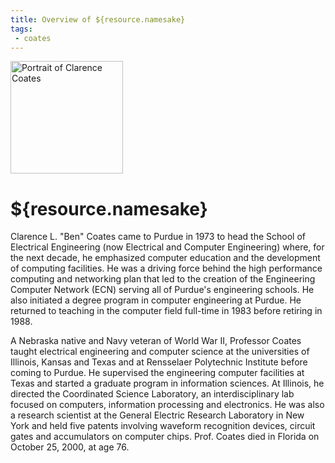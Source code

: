 ```yaml
---
title: Overview of ${resource.namesake}
tags:
 - coates
---
```


<div class="pic-caption-right">
	<img src="/compute/coates/images/bio.png" alt="Portrait of Clarence Coates" class="pic-right" width="180" />
</div>

# ${resource.namesake}

Clarence L. "Ben" Coates came to Purdue in 1973 to head the School of Electrical Engineering (now Electrical and Computer Engineering) where, for the next decade, he emphasized computer education and the development of computing facilities.  He was a driving force behind the high performance computing and networking plan that led to the creation of the Engineering Computer Network (ECN) serving all of Purdue's engineering schools.  He also initiated a degree program in computer engineering at Purdue.  He returned to teaching in the computer field full-time in 1983 before retiring in 1988.

A Nebraska native and Navy veteran of World War II, Professor Coates taught electrical engineering and computer science at the universities of Illinois, Kansas and Texas and at Rensselaer Polytechnic Institute before coming to Purdue.  He supervised the engineering computer facilities at Texas and started a graduate program in information sciences.  At Illinois, he directed the Coordinated Science Laboratory, an interdisciplinary lab focused on computers, information processing and electronics.  He was also a research scientist at the General Electric Research Laboratory in New York and held five patents involving waveform recognition devices, circuit gates and accumulators on computer chips.  Prof. Coates died in Florida on October 25, 2000, at age 76.
